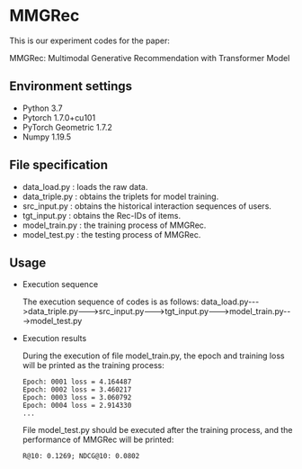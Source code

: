 # MMGRec
This is our experiment codes for the paper:

MMGRec: Multimodal Generative Recommendation with Transformer Model

## Environment settings
* Python 3.7
* Pytorch 1.7.0+cu101
* PyTorch Geometric 1.7.2
* Numpy 1.19.5

## File specification
* data_load.py : loads the raw data.
* data_triple.py : obtains the triplets for model training.
* src_input.py : obtains the historical interaction sequences of users.
* tgt_input.py : obtains the Rec-IDs of items.
* model_train.py : the training process of MMGRec.
* model_test.py : the testing process of MMGRec.

## Usage
* Execution sequence

  The execution sequence of codes is as follows: data_load.py--->data_triple.py--->src_input.py--->tgt_input.py--->model_train.py--->model_test.py
  
* Execution results

  During the execution of file model_train.py, the epoch and training loss will be printed as the training process:
  
  ```
  Epoch: 0001 loss = 4.164487
  Epoch: 0002 loss = 3.460217
  Epoch: 0003 loss = 3.060792
  Epoch: 0004 loss = 2.914330
  ...
  ```

  File model_test.py should be executed after the training process, and the performance of MMGRec will be printed:
  
  ```
  R@10: 0.1269; NDCG@10: 0.0802
  ```
